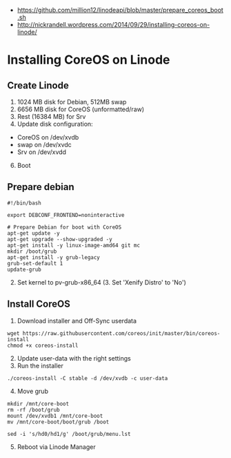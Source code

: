 * https://github.com/million12/linodeapi/blob/master/prepare_coreos_boot.sh
* http://nickrandell.wordpress.com/2014/09/29/installing-coreos-on-linode/

# Installing CoreOS on Linode

## Create Linode
1. 1024 MB disk for Debian, 512MB swap
3. 6656 MB disk for CoreOS (unformatted/raw)
4. Rest (16384 MB) for Srv
5. Update disk configuration:
  * CoreOS on /dev/xvdb
  * swap on /dev/xvdc
  * Srv on /dev/xvdd
6. Boot



## Prepare debian
```
#!/bin/bash

export DEBCONF_FRONTEND=noninteractive

# Prepare Debian for boot with CoreOS
apt-get update -y
apt-get upgrade --show-upgraded -y
apt-get install -y linux-image-amd64 git mc
mkdir /boot/grub
apt-get install -y grub-legacy
grub-set-default 1
update-grub
```
2. Set kernel to pv-grub-x86_64
(3. Set 'Xenify Distro' to 'No')

## Install CoreOS
1. Download installer and Off-Sync userdata
```
wget https://raw.githubusercontent.com/coreos/init/master/bin/coreos-install
chmod +x coreos-install
```
2. Update user-data with the right settings
3. Run the installer
```
./coreos-install -C stable -d /dev/xvdb -c user-data
```
4. Move grub
```
mkdir /mnt/core-boot
rm -rf /boot/grub
mount /dev/xvdb1 /mnt/core-boot
mv /mnt/core-boot/boot/grub /boot

sed -i 's/hd0/hd1/g' /boot/grub/menu.lst
```
5. Reboot via Linode Manager
